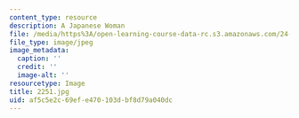 ```yaml
---
content_type: resource
description: A Japanese Woman
file: /media/https%3A/open-learning-course-data-rc.s3.amazonaws.com/24-953-argument-structure-and-syntax-spring-2003/af5c5e2c69efe470103dbf8d79a040dc_2251.jpg
file_type: image/jpeg
image_metadata:
  caption: ''
  credit: ''
  image-alt: ''
resourcetype: Image
title: 2251.jpg
uid: af5c5e2c-69ef-e470-103d-bf8d79a040dc
---
```

